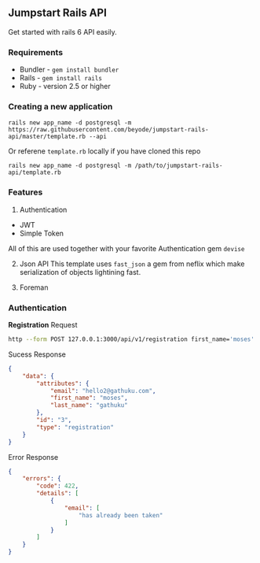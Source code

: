 ## Jumpstart Rails API
Get started with rails 6 API easily.

### Requirements
- Bundler - `gem install bundler`
- Rails - `gem install rails`
- Ruby - version 2.5 or higher

### Creating a new application
```
rails new app_name -d postgresql -m https://raw.githubusercontent.com/beyode/jumpstart-rails-api/master/template.rb --api
```
Or referene `template.rb` locally if you have cloned this repo

```
rails new app_name -d postgresql -m /path/to/jumpstart-rails-api/template.rb
```

### Features
1. Authentication
 - JWT
 - Simple Token

 All of this are used together with your favorite Authentication gem `devise`

2. Json API
This template uses `fast_json` a gem from neflix which make serialization of objects lightining fast.

3. Foreman

### Authentication
__Registration__
Request
```bash
http --form POST 127.0.0.1:3000/api/v1/registration first_name='moses' last_name='gathuku' email='hello2@gathuku.com' password='secret'
```

Sucess Response
```json
{
    "data": {
        "attributes": {
            "email": "hello2@gathuku.com",
            "first_name": "moses",
            "last_name": "gathuku"
        },
        "id": "3",
        "type": "registration"
    }
}
```

Error Response
```json
{
    "errors": {
        "code": 422,
        "details": [
            {
                "email": [
                    "has already been taken"
                ]
            }
        ]
    }
}
```
